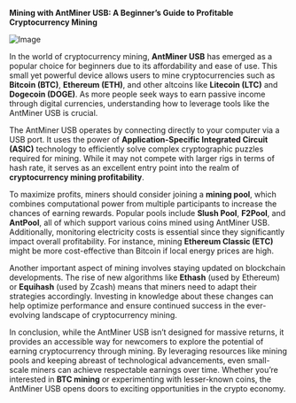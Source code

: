 **Mining with AntMiner USB: A Beginner’s Guide to Profitable Cryptocurrency Mining**

![Image](https://github.com/user-attachments/assets/31692037-0104-4703-abd1-696b6a7dd41b)

In the world of cryptocurrency mining, **AntMiner USB** has emerged as a popular choice for beginners due to its affordability and ease of use. This small yet powerful device allows users to mine cryptocurrencies such as **Bitcoin (BTC)**, **Ethereum (ETH)**, and other altcoins like **Litecoin (LTC)** and **Dogecoin (DOGE)**. As more people seek ways to earn passive income through digital currencies, understanding how to leverage tools like the AntMiner USB is crucial.

The AntMiner USB operates by connecting directly to your computer via a USB port. It uses the power of **Application-Specific Integrated Circuit (ASIC)** technology to efficiently solve complex cryptographic puzzles required for mining. While it may not compete with larger rigs in terms of hash rate, it serves as an excellent entry point into the realm of **cryptocurrency mining profitability**. 

To maximize profits, miners should consider joining a **mining pool**, which combines computational power from multiple participants to increase the chances of earning rewards. Popular pools include **Slush Pool**, **F2Pool**, and **AntPool**, all of which support various coins mined using AntMiner USB. Additionally, monitoring electricity costs is essential since they significantly impact overall profitability. For instance, mining **Ethereum Classic (ETC)** might be more cost-effective than Bitcoin if local energy prices are high.

Another important aspect of mining involves staying updated on blockchain developments. The rise of new algorithms like **Ethash** (used by Ethereum) or **Equihash** (used by Zcash) means that miners need to adapt their strategies accordingly. Investing in knowledge about these changes can help optimize performance and ensure continued success in the ever-evolving landscape of cryptocurrency mining.

In conclusion, while the AntMiner USB isn’t designed for massive returns, it provides an accessible way for newcomers to explore the potential of earning cryptocurrency through mining. By leveraging resources like mining pools and keeping abreast of technological advancements, even small-scale miners can achieve respectable earnings over time. Whether you’re interested in **BTC mining** or experimenting with lesser-known coins, the AntMiner USB opens doors to exciting opportunities in the crypto economy.